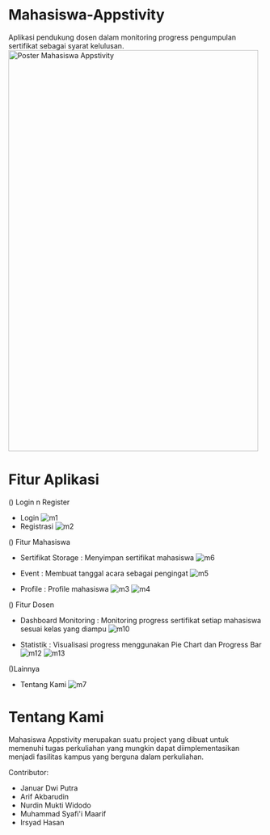 # Mahasiswa-Appstivity
Aplikasi pendukung dosen dalam monitoring progress pengumpulan sertifikat sebagai syarat kelulusan.
<img width="494" height="794" alt="Poster Mahasiswa Appstivity" src="https://github.com/user-attachments/assets/b4447627-2676-4f1f-8894-898d56352f93" />


# Fitur Aplikasi
() Login n Register
- Login
  ![m1](https://github.com/user-attachments/assets/66038fe1-4f2a-4efc-bcab-603a052004cf)
- Registrasi
  ![m2](https://github.com/user-attachments/assets/d7177513-f0f2-4b30-ad00-d240ca6313e3)

() Fitur Mahasiswa
- Sertifikat Storage	: Menyimpan sertifikat mahasiswa
  ![m6](https://github.com/user-attachments/assets/ebefbe91-1896-4fd0-b1b0-67a0fc9bf1a1)

- Event			: Membuat tanggal acara sebagai pengingat
  ![m5](https://github.com/user-attachments/assets/3e26bdda-53bb-4b95-b5c1-2116e50837c3)

- Profile		: Profile mahasiswa
  ![m3](https://github.com/user-attachments/assets/89bf9813-4d1e-480f-aad5-851d02880f11)
  ![m4](https://github.com/user-attachments/assets/c78dcfe8-7e61-4084-a268-a2aae121c773)


() Fitur Dosen
- Dashboard Monitoring	: Monitoring progress sertifikat setiap mahasiswa sesuai kelas yang diampu
  ![m10](https://github.com/user-attachments/assets/de1ef77d-dca7-4c9d-90e4-3c983958cb58)

- Statistik		: Visualisasi progress menggunakan Pie Chart dan Progress Bar
  ![m12](https://github.com/user-attachments/assets/a297714f-bce9-42e0-a489-bdc856723d6b)
  ![m13](https://github.com/user-attachments/assets/0e2ebd00-a7b2-4deb-b83b-3f687277a568)

()Lainnya
- Tentang Kami
![m7](https://github.com/user-attachments/assets/236b8a12-8088-4290-9104-05cbd8c57c12)

  

# Tentang Kami
Mahasiswa Appstivity merupakan suatu project yang dibuat untuk memenuhi tugas perkuliahan yang mungkin dapat diimplementasikan menjadi fasilitas kampus yang berguna dalam perkuliahan.

Contributor:
- Januar Dwi Putra
- Arif Akbarudin
- Nurdin Mukti Widodo
- Muhammad Syafi'i Maarif
- Irsyad Hasan
